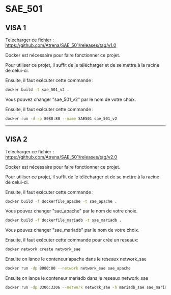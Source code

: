 # SAE_501


## VISA 1

Telecharger ce fichier : https://github.com/Atrena/SAE_501/releases/tag/v1.0

Docker est nécessaire pour faire fonctionner ce projet.

Pour utiliser ce projet, il suffit de le télécharger et de se mettre à la racine de celui-ci.

Ensuite, il faut exécuter cette commande :

```bash
docker build -t sae_501_v2 .
```
Vous pouvez changer "sae_501_v2" par le nom de votre choix.

Ensuite, il faut exécuter cette commande :
```bash
docker run -d -p 8080:80 --name SAE501 sae_501_v2
```

--- 

## VISA 2

Telecharger ce fichier : https://github.com/Atrena/SAE_501/releases/tag/v2.0

Docker est nécessaire pour faire fonctionner ce projet.

Pour utiliser ce projet, il suffit de le télécharger et de se mettre à la racine de celui-ci.

Ensuite, il faut exécuter cette commande :

```bash
docker build -f dockerfile_apache -t sae_apache .
```
Vous pouvez changer "sae_apache" par le nom de votre choix.

```bash
docker build -f dockerfile_mariadb -t sae_mariadb .
```
Vous pouvez changer "sae_mariadb" par le nom de votre choix.

Ensuite, il faut exécuter cette commande pour crée un reseaux:

```bash
docker network create network_sae
```

Ensuite on lance le conteneur apache dans le reseaux network_sae

```bash
docker run -dp 8080:80 --network network_sae sae_apache
```

Ensuite on lance le conteneur mariadb dans le reseaux network_sae

```bash
docker run -dp 3306:3306 --network network_sae -h mariadb_sae sae_mariadb
```

